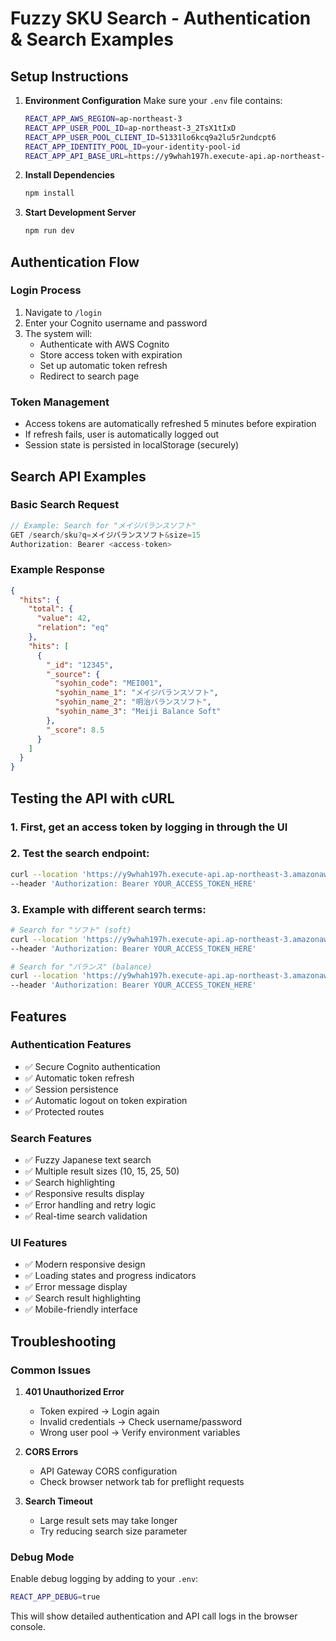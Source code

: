 # Fuzzy SKU Search - Authentication & Search Examples

## Setup Instructions

1. **Environment Configuration**
   Make sure your `.env` file contains:

   ```bash
   REACT_APP_AWS_REGION=ap-northeast-3
   REACT_APP_USER_POOL_ID=ap-northeast-3_2TsX1tIxD
   REACT_APP_USER_POOL_CLIENT_ID=51331lo6kcq9a2lu5r2undcpt6
   REACT_APP_IDENTITY_POOL_ID=your-identity-pool-id
   REACT_APP_API_BASE_URL=https://y9whah197h.execute-api.ap-northeast-3.amazonaws.com/v1
   ```

2. **Install Dependencies**

   ```bash
   npm install
   ```

3. **Start Development Server**
   ```bash
   npm run dev
   ```

## Authentication Flow

### Login Process

1. Navigate to `/login`
2. Enter your Cognito username and password
3. The system will:
   - Authenticate with AWS Cognito
   - Store access token with expiration
   - Set up automatic token refresh
   - Redirect to search page

### Token Management

- Access tokens are automatically refreshed 5 minutes before expiration
- If refresh fails, user is automatically logged out
- Session state is persisted in localStorage (securely)

## Search API Examples

### Basic Search Request

```javascript
// Example: Search for "メイジバランスソフト"
GET /search/sku?q=メイジバランスソフト&size=15
Authorization: Bearer <access-token>
```

### Example Response

```json
{
  "hits": {
    "total": {
      "value": 42,
      "relation": "eq"
    },
    "hits": [
      {
        "_id": "12345",
        "_source": {
          "syohin_code": "MEI001",
          "syohin_name_1": "メイジバランスソフト",
          "syohin_name_2": "明治バランスソフト",
          "syohin_name_3": "Meiji Balance Soft"
        },
        "_score": 8.5
      }
    ]
  }
}
```

## Testing the API with cURL

### 1. First, get an access token by logging in through the UI

### 2. Test the search endpoint:

```bash
curl --location 'https://y9whah197h.execute-api.ap-northeast-3.amazonaws.com/v1/search/sku?q=メイジバランスソフト&size=15' \
--header 'Authorization: Bearer YOUR_ACCESS_TOKEN_HERE'
```

### 3. Example with different search terms:

```bash
# Search for "ソフト" (soft)
curl --location 'https://y9whah197h.execute-api.ap-northeast-3.amazonaws.com/v1/search/sku?q=ソフト&size=10' \
--header 'Authorization: Bearer YOUR_ACCESS_TOKEN_HERE'

# Search for "バランス" (balance)
curl --location 'https://y9whah197h.execute-api.ap-northeast-3.amazonaws.com/v1/search/sku?q=バランス&size=20' \
--header 'Authorization: Bearer YOUR_ACCESS_TOKEN_HERE'
```

## Features

### Authentication Features

- ✅ Secure Cognito authentication
- ✅ Automatic token refresh
- ✅ Session persistence
- ✅ Automatic logout on token expiration
- ✅ Protected routes

### Search Features

- ✅ Fuzzy Japanese text search
- ✅ Multiple result sizes (10, 15, 25, 50)
- ✅ Search highlighting
- ✅ Responsive results display
- ✅ Error handling and retry logic
- ✅ Real-time search validation

### UI Features

- ✅ Modern responsive design
- ✅ Loading states and progress indicators
- ✅ Error message display
- ✅ Search result highlighting
- ✅ Mobile-friendly interface

## Troubleshooting

### Common Issues

1. **401 Unauthorized Error**

   - Token expired → Login again
   - Invalid credentials → Check username/password
   - Wrong user pool → Verify environment variables

2. **CORS Errors**

   - API Gateway CORS configuration
   - Check browser network tab for preflight requests

3. **Search Timeout**
   - Large result sets may take longer
   - Try reducing search size parameter

### Debug Mode

Enable debug logging by adding to your `.env`:

```bash
REACT_APP_DEBUG=true
```

This will show detailed authentication and API call logs in the browser console.
